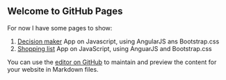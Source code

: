 ## Welcome to GitHub Pages

For now I have some pages to show:

1. [Decision maker](https://afafil.github.io/portfolio/01DecisionMaker/) App on Javascript, using AngularJS ans Bootstrap.css 
2. [Shopping list](https://afafil.github.io/portfolio/ShoppingList/) App on JavaScript, using AnguarJS and Bootstrap.css





You can use the [editor on GitHub](https://github.com/Afafil/portfolio/edit/master/index.md) to maintain and preview the content for your website in Markdown files.
